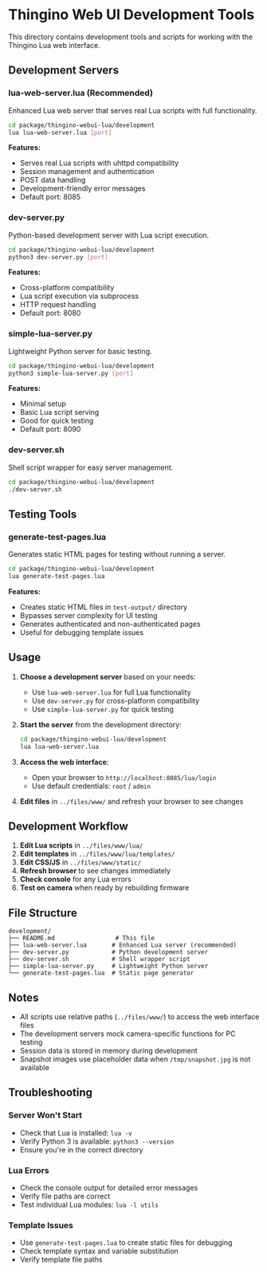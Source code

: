 # Thingino Web UI Development Tools

This directory contains development tools and scripts for working with the Thingino Lua web interface.

## Development Servers

### lua-web-server.lua (Recommended)
Enhanced Lua web server that serves real Lua scripts with full functionality.

```bash
cd package/thingino-webui-lua/development
lua lua-web-server.lua [port]
```

**Features:**
- Serves real Lua scripts with uhttpd compatibility
- Session management and authentication
- POST data handling
- Development-friendly error messages
- Default port: 8085

### dev-server.py
Python-based development server with Lua script execution.

```bash
cd package/thingino-webui-lua/development
python3 dev-server.py [port]
```

**Features:**
- Cross-platform compatibility
- Lua script execution via subprocess
- HTTP request handling
- Default port: 8080

### simple-lua-server.py
Lightweight Python server for basic testing.

```bash
cd package/thingino-webui-lua/development
python3 simple-lua-server.py [port]
```

**Features:**
- Minimal setup
- Basic Lua script serving
- Good for quick testing
- Default port: 8090

### dev-server.sh
Shell script wrapper for easy server management.

```bash
cd package/thingino-webui-lua/development
./dev-server.sh
```

## Testing Tools

### generate-test-pages.lua
Generates static HTML pages for testing without running a server.

```bash
cd package/thingino-webui-lua/development
lua generate-test-pages.lua
```

**Features:**
- Creates static HTML files in `test-output/` directory
- Bypasses server complexity for UI testing
- Generates authenticated and non-authenticated pages
- Useful for debugging template issues

## Usage

1. **Choose a development server** based on your needs:
   - Use `lua-web-server.lua` for full Lua functionality
   - Use `dev-server.py` for cross-platform compatibility
   - Use `simple-lua-server.py` for quick testing

2. **Start the server** from the development directory:
   ```bash
   cd package/thingino-webui-lua/development
   lua lua-web-server.lua
   ```

3. **Access the web interface**:
   - Open your browser to `http://localhost:8085/lua/login`
   - Use default credentials: `root` / `admin`

4. **Edit files** in `../files/www/` and refresh your browser to see changes

## Development Workflow

1. **Edit Lua scripts** in `../files/www/lua/`
2. **Edit templates** in `../files/www/lua/templates/`
3. **Edit CSS/JS** in `../files/www/static/`
4. **Refresh browser** to see changes immediately
5. **Check console** for any Lua errors
6. **Test on camera** when ready by rebuilding firmware

## File Structure

```
development/
├── README.md                 # This file
├── lua-web-server.lua       # Enhanced Lua server (recommended)
├── dev-server.py            # Python development server
├── dev-server.sh            # Shell wrapper script
├── simple-lua-server.py     # Lightweight Python server
└── generate-test-pages.lua  # Static page generator
```

## Notes

- All scripts use relative paths (`../files/www/`) to access the web interface files
- The development servers mock camera-specific functions for PC testing
- Session data is stored in memory during development
- Snapshot images use placeholder data when `/tmp/snapshot.jpg` is not available

## Troubleshooting

### Server Won't Start
- Check that Lua is installed: `lua -v`
- Verify Python 3 is available: `python3 --version`
- Ensure you're in the correct directory

### Lua Errors
- Check the console output for detailed error messages
- Verify file paths are correct
- Test individual Lua modules: `lua -l utils`

### Template Issues
- Use `generate-test-pages.lua` to create static files for debugging
- Check template syntax and variable substitution
- Verify template file paths
